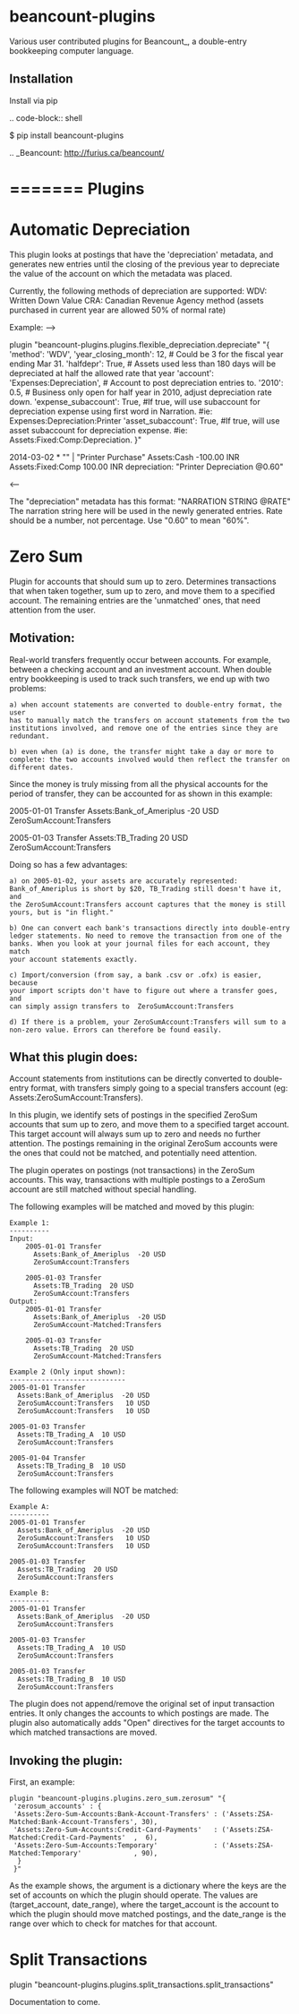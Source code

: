 beancount-plugins
=================

Various user contributed plugins for Beancount_,
a double-entry bookkeeping computer language.

Installation
------------

Install via pip

.. code-block:: shell

   $ pip install beancount-plugins

.. _Beancount:  http://furius.ca/beancount/

=======
Plugins
=======

Automatic Depreciation
======================

This plugin looks at postings that have the 'depreciation' metadata, and
generates new entries until the closing of the previous year to depreciate the
value of the account on which the metadata was placed.

Currently, the following methods of depreciation are supported:
    WDV: Written Down Value
    CRA: Canadian Revenue Agency method (assets purchased in current year are allowed 50% of normal rate)

Example: -->

plugin "beancount-plugins.plugins.flexible_depreciation.depreciate" "{
    'method': 'WDV',
    'year_closing_month': 12,  # Could be 3 for the fiscal year ending Mar 31.
    'halfdepr': True,  # Assets used less than 180 days will be depreciated at half the allowed rate that year
    'account': 'Expenses:Depreciation',  # Account to post depreciation entries to.
    '2010': 0.5, # Business only open for half year in 2010, adjust depreciation rate down.
    'expense_subaccount': True, #If true, will use subaccount for depreciation expense using first word in Narration.
                                #ie: Expenses:Depreciation:Printer
    'asset_subaccount': True,   #If true, will use asset subaccount for depreciation expense.
                                #ie: Assets:Fixed:Comp:Depreciation.
}"

2014-03-02 * "" | "Printer Purchase"
  Assets:Cash                                   -100.00 INR
  Assets:Fixed:Comp                              100.00 INR
    depreciation: "Printer Depreciation @0.60"

<--

The "depreciation" metadata has this format:
  "NARRATION STRING @RATE"
The narration string here will be used in the newly generated entries.
Rate should be a number, not percentage. Use "0.60" to mean "60%".


Zero Sum
========

Plugin for accounts that should sum up to zero. Determines transactions
that when taken together, sum up to zero, and move them to a specified
account. The remaining entries are the 'unmatched' ones, that need attention
from the user.

Motivation:
-----------

Real-world transfers frequently occur between accounts. For example, between a
checking account and an investment account. When double entry bookkeeping is
used to track such transfers, we end up with two problems:

    a) when account statements are converted to double-entry format, the user
    has to manually match the transfers on account statements from the two
    institutions involved, and remove one of the entries since they are
    redundant.

    b) even when (a) is done, the transfer might take a day or more to
    complete: the two accounts involved would then reflect the transfer on
    different dates.

Since the money is truly missing from all the physical accounts for the period
of transfer, they can be accounted for as shown in this example:

2005-01-01 Transfer
  Assets:Bank_of_Ameriplus  -20 USD
  ZeroSumAccount:Transfers

2005-01-03 Transfer
  Assets:TB_Trading  20 USD
  ZeroSumAccount:Transfers

Doing so has a few advantages:

    a) on 2005-01-02, your assets are accurately represented:
    Bank_of_Ameriplus is short by $20, TB_Trading still doesn't have it, and
    the ZeroSumAccount:Transfers account captures that the money is still
    yours, but is "in flight."

    b) One can convert each bank's transactions directly into double-entry
    ledger statements. No need to remove the transaction from one of the
    banks. When you look at your journal files for each account, they match
    your account statements exactly.

    c) Import/conversion (from say, a bank .csv or .ofx) is easier, because
    your import scripts don't have to figure out where a transfer goes, and
    can simply assign transfers to  ZeroSumAccount:Transfers

    d) If there is a problem, your ZeroSumAccount:Transfers will sum to a
    non-zero value. Errors can therefore be found easily.


What this plugin does:
----------------------

Account statements from institutions can be directly converted to double-entry
format, with transfers simply going to a special transfers account (eg:
Assets:ZeroSumAccount:Transfers).

In this plugin, we identify sets of postings in the specified ZeroSum accounts
that sum up to zero, and move them to a specified target account. This target
account will always sum up to zero and needs no further attention. The
postings remaining in the original ZeroSum accounts were the ones that could
not be matched, and potentially need attention.

The plugin operates on postings (not transactions) in the ZeroSum accounts.
This way, transactions with multiple postings to a ZeroSum account are still
matched without special handling.

The following examples will be matched and moved by this plugin:

    Example 1:
    ----------
    Input:
        2005-01-01 Transfer
          Assets:Bank_of_Ameriplus  -20 USD
          ZeroSumAccount:Transfers

        2005-01-03 Transfer
          Assets:TB_Trading  20 USD
          ZeroSumAccount:Transfers
    Output:
        2005-01-01 Transfer
          Assets:Bank_of_Ameriplus  -20 USD
          ZeroSumAccount-Matched:Transfers

        2005-01-03 Transfer
          Assets:TB_Trading  20 USD
          ZeroSumAccount-Matched:Transfers

    Example 2 (Only input shown):
    -----------------------------
    2005-01-01 Transfer
      Assets:Bank_of_Ameriplus  -20 USD
      ZeroSumAccount:Transfers   10 USD
      ZeroSumAccount:Transfers   10 USD

    2005-01-03 Transfer
      Assets:TB_Trading_A  10 USD
      ZeroSumAccount:Transfers

    2005-01-04 Transfer
      Assets:TB_Trading_B  10 USD
      ZeroSumAccount:Transfers

The following examples will NOT be matched:

    Example A:
    ----------
    2005-01-01 Transfer
      Assets:Bank_of_Ameriplus  -20 USD
      ZeroSumAccount:Transfers   10 USD
      ZeroSumAccount:Transfers   10 USD

    2005-01-03 Transfer
      Assets:TB_Trading  20 USD
      ZeroSumAccount:Transfers

    Example B:
    ----------
    2005-01-01 Transfer
      Assets:Bank_of_Ameriplus  -20 USD
      ZeroSumAccount:Transfers

    2005-01-03 Transfer
      Assets:TB_Trading_A  10 USD
      ZeroSumAccount:Transfers

    2005-01-03 Transfer
      Assets:TB_Trading_B  10 USD
      ZeroSumAccount:Transfers


The plugin does not append/remove the original set of input transaction
entries. It only changes the accounts to which postings are made. The plugin
also automatically adds "Open" directives for the target accounts to which
matched transactions are moved.

Invoking the plugin:
--------------------
First, an example:

    plugin "beancount-plugins.plugins.zero_sum.zerosum" "{
     'zerosum_accounts' : {
     'Assets:Zero-Sum-Accounts:Bank-Account-Transfers' : ('Assets:ZSA-Matched:Bank-Account-Transfers', 30),
     'Assets:Zero-Sum-Accounts:Credit-Card-Payments'   : ('Assets:ZSA-Matched:Credit-Card-Payments'  ,  6),
     'Assets:Zero-Sum-Accounts:Temporary'              : ('Assets:ZSA-Matched:Temporary'             , 90),
      }
     }"

As the example shows, the argument is a dictionary where the keys are the set
of accounts on which the plugin should operate. The values are
(target_account, date_range), where the target_account is the account to which
the plugin should move matched postings, and the date_range is the range over
which to check for matches for that account.

Split Transactions
==================

plugin "beancount-plugins.plugins.split_transactions.split_transactions"

Documentation to come.

